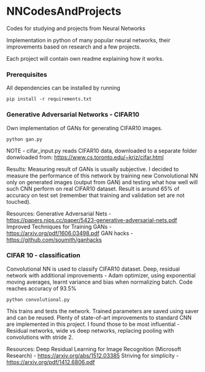 # NNCodesAndProjects
Codes for studying and projects from Neural Networks

Implementation in python of many popular neural networks, their improvements based on research and a few projects.

Each project will contain own readme explaining how it works.

### Prerequisites

All dependencies can be installed by running

```
pip install -r requirements.txt
```

### Generative Adversarial Networks - CIFAR10

Own implementation of GANs for generating CIFAR10 images.
```
python gan.py
```
NOTE - cifar_input.py reads CIFAR10 data, downloaded to a separate folder donwloaded from: https://www.cs.toronto.edu/~kriz/cifar.html

Results:
Measuring result of GANs is usually subjective. I decided to measure the performance of this network by training new Convolutional NN only on generated images (output from GAN) and testing what how well will such CNN perform on real CIFAR10 dataset. Result is around 65% of accuracy on test set (remember that training and validation set are not touched).

Resources:
Generative Adversarial Nets - https://papers.nips.cc/paper/5423-generative-adversarial-nets.pdf
Improved Techniques for Training GANs - https://arxiv.org/pdf/1606.03498.pdf
GAN hacks - https://github.com/soumith/ganhacks

### CIFAR 10 - classification

Convolutional NN is used to classify CIFAR10 dataset. Deep, residual network with additional improvements - Adam optimizer, using exponential moving averages, learnt variance and bias when normalizing batch.
Code reaches accuracy of 93.5%

```
python convolutional.py
```

This trains and tests the network. Trained parameters are saved using saver and can be reused.
Plenty of state-of-art improvements to standard CNN are implemented in this project.
I found those to be most influential - Residual networks, wide vs deep networks, replacing pooling with convolutions with stride 2.

Resources:
Deep Residual Learning for Image Recognition (Microsoft Research) - https://arxiv.org/abs/1512.03385
Striving for simplicity - https://arxiv.org/pdf/1412.6806.pdf

